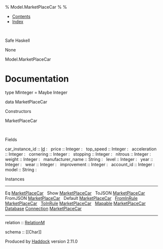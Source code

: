 % Model.MarketPlaceCar
% 
% 

-   [Contents](index.html)
-   [Index](doc-index.html)

 

Safe Haskell

None

Model.MarketPlaceCar

Documentation
=============

type MInteger = Maybe Integer

data MarketPlaceCar

Constructors

MarketPlaceCar

 

Fields

car\_instance\_id :: [Id](Model-General.html#t:Id)
:    
price :: Integer
:    
top\_speed :: Integer
:    
acceleration :: Integer
:    
cornering :: Integer
:    
stopping :: Integer
:    
nitrous :: Integer
:    
weight :: Integer
:    
manufacturer\_name :: String
:    
level :: Integer
:    
year :: Integer
:    
wear :: Integer
:    
improvement :: Integer
:    
account\_id :: Integer
:    
model :: String
:    

Instances

  ------------------------------------------------------------------------------------------------------------------------------------------------------------ ---
  Eq [MarketPlaceCar](Model-MarketPlaceCar.html#t:MarketPlaceCar)                                                                                               
  Show [MarketPlaceCar](Model-MarketPlaceCar.html#t:MarketPlaceCar)                                                                                             
  ToJSON [MarketPlaceCar](Model-MarketPlaceCar.html#t:MarketPlaceCar)                                                                                           
  FromJSON [MarketPlaceCar](Model-MarketPlaceCar.html#t:MarketPlaceCar)                                                                                         
  Default [MarketPlaceCar](Model-MarketPlaceCar.html#t:MarketPlaceCar)                                                                                          
  [FromInRule](Data-InRules.html#t:FromInRule) [MarketPlaceCar](Model-MarketPlaceCar.html#t:MarketPlaceCar)                                                     
  [ToInRule](Data-InRules.html#t:ToInRule) [MarketPlaceCar](Model-MarketPlaceCar.html#t:MarketPlaceCar)                                                         
  [Mapable](Model-General.html#t:Mapable) [MarketPlaceCar](Model-MarketPlaceCar.html#t:MarketPlaceCar)                                                          
  [Database](Model-General.html#t:Database) [Connection](Data-SqlTransaction.html#t:Connection) [MarketPlaceCar](Model-MarketPlaceCar.html#t:MarketPlaceCar)    
  ------------------------------------------------------------------------------------------------------------------------------------------------------------ ---

relation :: [RelationM](Data-Relation.html#t:RelationM)

schema :: [[Char]]

Produced by [Haddock](http://www.haskell.org/haddock/) version 2.11.0
